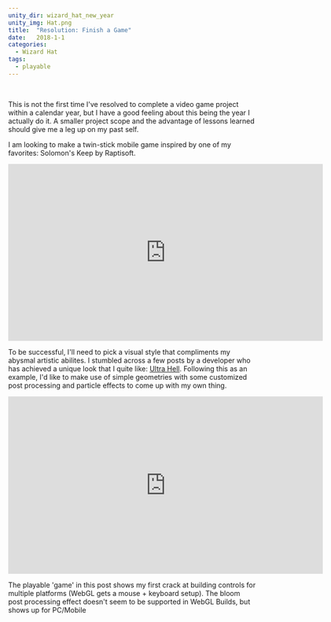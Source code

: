 ```yaml
---
unity_dir: wizard_hat_new_year
unity_img: Hat.png
title:  "Resolution: Finish a Game"
date:   2018-1-1
categories:
  - Wizard Hat
tags:
  - playable
---
```


<br>

This is not the first time I've resolved to complete a video game project within a calendar year, but I have a good feeling about this being the year I actually do it. A smaller project scope and the advantage of lessons learned should give me a leg up on my past self.

I am looking to make a twin-stick mobile game inspired by one of my favorites: Solomon's Keep by Raptisoft.

<iframe width="640" height="360" src="https://www.youtube-nocookie.com/embed/oi4wSKVGgVU?controls=0&amp;showinfo=0" frameborder="0" allowfullscreen></iframe>

<br>

To be successful, I'll need to pick a visual style that compliments my abysmal artistic abilites.  I stumbled across a few posts by a developer who has achieved a unique look that I quite like: [Ultra Hell](https://mustardbucket.itch.io/ultra-hell).  Following this as an example, I'd like to make use of simple geometries with some customized post processing and particle effects to come up with my own thing.
<iframe src='https://gfycat.com/ifr/UntriedAshamedArmyant' frameborder='0' scrolling='no' allowfullscreen width='640' height='361'></iframe>

<br>

The playable 'game' in this post shows my first crack at building controls for multiple platforms (WebGL gets a mouse + keyboard setup).  The bloom post processing effect doesn't seem to be supported in WebGL Builds, but shows up for PC/Mobile
<img src="{{ site.url }}{{ site.baseurl }}/assets/images/Hat_With_Bloom.PNG" alt="">
